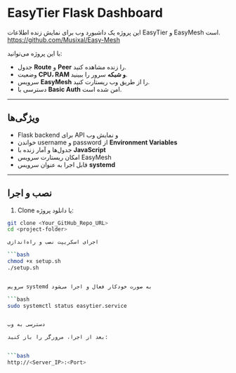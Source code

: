 # EasyTier Flask Dashboard

این پروژه یک داشبورد وب برای نمایش زنده اطلاعات EasyTier و EasyMesh است.  
https://github.com/Musixal/Easy-Mesh

با این پروژه می‌توانید:

- جدول **Route** و **Peer** را زنده مشاهده کنید.
- وضعیت **CPU، RAM و شبکه** سرور را ببینید.
- سرویس **EasyMesh** را از طریق وب ریستارت کنید.
- دسترسی با **Basic Auth** امن شده است.

---

## ویژگی‌ها

- Flask backend برای API و نمایش وب
- خواندن username و password از **Environment Variables**
- جدول‌ها و آمار زنده با **JavaScript**
- امکان ریستارت سرویس EasyMesh
- قابل اجرا به عنوان سرویس **systemd**

---

## نصب و اجرا

1. Clone یا دانلود پروژه:

```bash
git clone <Your_GitHub_Repo_URL>
cd <project-folder>

اجرای اسکریپت نصب و راه‌اندازی

```bash
chmod +x setup.sh
./setup.sh


سرویس systemd به صورت خودکار فعال و اجرا می‌شود

```bash
sudo systemctl status easytier.service


دسترسی به وب

بعد از اجرا، مرورگر را باز کنید:


```bash
http://<Server_IP>:<Port>

